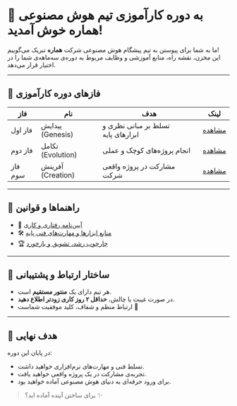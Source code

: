 # 🌟 به دوره کارآموزی تیم هوش مصنوعی هماره خوش آمدید!

ما به شما برای پیوستن به تیم پیشگام هوش مصنوعی شرکت **هماره** تبریک می‌گوییم!  
این مخزن، نقشه راه، منابع آموزشی و وظایف مربوط به دوره‌ی سه‌ماهه‌ی شما را در اختیار قرار می‌دهد.

---

## 📅 فازهای دوره کارآموزی

| فاز | نام | هدف | لینک |
|-----|------|------|------|
| فاز اول | پیدایش (Genesis) | تسلط بر مبانی نظری و ابزارهای پایه | [مشاهده](./Phase-1_Genesis/README.md) |
| فاز دوم | تکامل (Evolution) | انجام پروژه‌های کوچک و عملی | [مشاهده](./Phase-2_Evolution/README.md) |
| فاز سوم | آفرینش (Creation) | مشارکت در پروژه واقعی شرکت | [مشاهده](./Phase-3_Creation/README.md) |

---

## 🧭 راهنماها و قوانین

- 📌 [آیین‌نامه رفتاری و کاری](./Guidelines/Code_of_Conduct.md)
- 🛠️ [منابع ابزارها و مهارت‌های فنی پایه ](./Resources/Self-Study_Tools.md)
- 🏆 [چارچوب رشد، تشویق و بازخورد](./Recognition_and_Feedback/Recognition_and_PBL.md)

---

## 🤝 ساختار ارتباط و پشتیبانی

- هر تیم دارای یک **منتور مستقیم** است.
- در صورت غیبت یا چالش، **حداقل ۲ روز کاری زودتر اطلاع دهید**.
- ارتباط منظم و شفاف، کلید موفقیت شماست 💬

---

## 🎯 هدف نهایی

در پایان این دوره:
- تسلط فنی و مهارت‌های نرم‌افزاری خواهید داشت.
- تجربه‌ی مشارکت در یک پروژه واقعی خواهید یافت.
- برای ورود حرفه‌ای به دنیای هوش مصنوعی آماده خواهید بود.

>  برای ساختن آینده آماده اید؟ ✨

